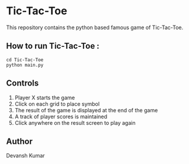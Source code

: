 # Tic-Tac-Toe

This repository contains the python based famous game of Tic-Tac-Toe.

## How to run Tic-Tac-Toe :

```
cd Tic-Tac-Toe
python main.py
```

</p>

## Controls
1. Player X starts the game
2. Click on each grid to place symbol
3. The result of the game is displayed at the end of the game
4. A track of player scores is maintained
5. Click anywhere on the result screen to play again



## Author
Devansh Kumar

